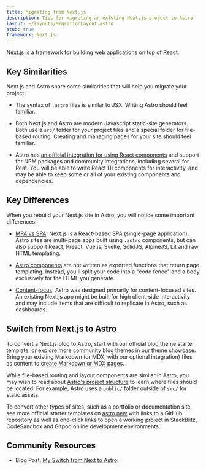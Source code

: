 ```yaml
---
title: Migrating from Next.js
description: Tips for migrating an existing Next.js project to Astro
layout: ~/layouts/MigrationLayout.astro
stub: true
framework: Next.js
---
```


[Next.js](https://nextjs.org) is a framework for building web applications on top of React.

## Key Similarities

Next.js and Astro share some similarities that will help you migrate your project:

- The syntax of `.astro` files is similar to JSX. Writing Astro should feel familiar.

- Both Next.js and Astro are modern Javascript static-site generators. Both use a `src/` folder for your project files and a special folder for file-based routing. Creating and managing pages for your site should feel familiar.

- Astro has [an official integration for using React components](/en/guides/integrations-guide/react/) and support for NPM packages and community integrations, including several for Reat. You will be able to write React UI components for interactivity, and may be able to keep some or all of your existing components and dependencies.


## Key Differences

When you rebuild your Next.js site in Astro, you will notice some important differences:

- [MPA vs SPA](/en/concepts/mpa-vs-spa/): Next.js is a React-based SPA (single-page application). Astro sites are multi-page apps built using `.astro` components, but can also support React, Preact, Vue.js, Svelte, SolidJS, AlpineJS, Lit and raw HTML templating.

- [Astro components](/en/core-concepts/astro-components/) are not written as exported functions that return page templating. Instead, you'll split your code into a "code fence" and a body exclusively for the HTML you generate.

- [Content-focus](/en/concepts/why-astro/): Astro was designed primarily for content-focused sites. An existing Next.js app might be built for high client-side interactivity and may include items that are difficult to replicate in Astro, such as dashboards.


## Switch from Next.js to Astro

To convert a Next.js blog to Astro, start with our official blog theme starter template, or explore more community blog themes in our [theme showcase](https://astro.build/themes/). Bring your existing Markdown (or MDX, with our optional integration) files as content to [create Markdown or MDX pages](/en/guides/markdown-content/).

While file-based routing and layout components are similar in Astro, you may wish to read about [Astro's project structure](/en/core-concepts/project-structure/) to learn where files should be located. For example, Astro uses a `public/` folder outside of `src/` for static assets.

To convert other types of sites, such as a portfolio or documentation site, see more official starter templates on [astro.new](https://astro.new) with links to a GitHub repository as well as one-click links to open a working project in StackBlitz, CodeSandbox and Gitpod online development environments.


## Community Resources 

- Blog Post: [My Switch from Next to Astro](https://www.joshfinnie.com/blog/my-switch-from-Next-to-astro/).
